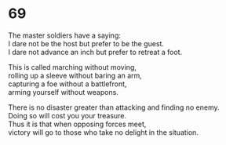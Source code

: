 # 69

The master soldiers have a saying:<br/>
I dare not be the host but prefer to be the guest.<br/>
I dare not advance an inch but prefer to retreat a foot.<br/>

This is called marching without moving,<br/>
rolling up a sleeve without baring an arm,<br/>
capturing a foe without a battlefront,<br/>
arming yourself without weapons.<br/>

There is no disaster greater than attacking and finding no enemy.<br/>
Doing so will cost you your treasure.<br/>
Thus it is that when opposing forces meet,<br/>
victory will go to those who take no delight in the situation.<br/>